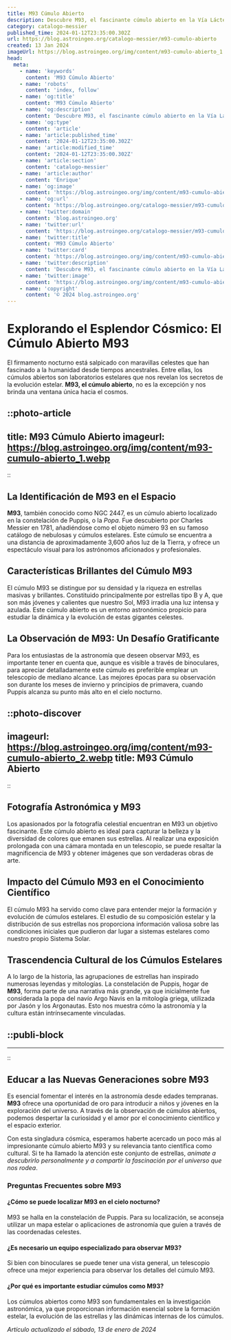 ```yaml
---
title: M93 Cúmulo Abierto
description: Descubre M93, el fascinante cúmulo abierto en la Vía Láctea con estrellas brillantes que deleitan a astronomía aficionados y expertos.
category: catalogo-messier
published_time: 2024-01-12T23:35:00.302Z
url: https://blog.astroingeo.org/catalogo-messier/m93-cumulo-abierto
created: 13 Jan 2024
imageUrl: https://blog.astroingeo.org/img/content/m93-cumulo-abierto_1.webp
head:
  meta:
    - name: 'keywords'
      content: 'M93 Cúmulo Abierto'
    - name: 'robots'
      content: 'index, follow'
    - name: 'og:title'
      content: 'M93 Cúmulo Abierto'
    - name: 'og:description'
      content: 'Descubre M93, el fascinante cúmulo abierto en la Vía Láctea con estrellas brillantes que deleitan a astronomía aficionados y expertos.'
    - name: 'og:type'
      content: 'article'
    - name: 'article:published_time'
      content: '2024-01-12T23:35:00.302Z'
    - name: 'article:modified_time'
      content: '2024-01-12T23:35:00.302Z'
    - name: 'article:section'
      content: 'catalogo-messier'
    - name: 'article:author'
      content: 'Enrique'
    - name: 'og:image'
      content: 'https://blog.astroingeo.org/img/content/m93-cumulo-abierto_1.webp'
    - name: 'og:url'
      content: 'https://blog.astroingeo.org/catalogo-messier/m93-cumulo-abierto'
    - name: 'twitter:domain'
      content: 'blog.astroingeo.org'
    - name: 'twitter:url'
      content: 'https://blog.astroingeo.org/catalogo-messier/m93-cumulo-abierto'
    - name: 'twitter:title'
      content: 'M93 Cúmulo Abierto'
    - name: 'twitter:card'
      content: 'https://blog.astroingeo.org/img/content/m93-cumulo-abierto_1.webp'
    - name: 'twitter:description'
      content: 'Descubre M93, el fascinante cúmulo abierto en la Vía Láctea con estrellas brillantes que deleitan a astronomía aficionados y expertos.'
    - name: 'twitter:image'
      content: 'https://blog.astroingeo.org/img/content/m93-cumulo-abierto_1.webp'
    - name: 'copyright'
      content: '© 2024 blog.astroingeo.org'
---
```

# Explorando el Esplendor Cósmico: El Cúmulo Abierto M93

El firmamento nocturno está salpicado con maravillas celestes que han fascinado a la humanidad desde tiempos ancestrales. Entre ellas, los cúmulos abiertos son laboratorios estelares que nos revelan los secretos de la evolución estelar. **M93, el cúmulo abierto**, no es la excepción y nos brinda una ventana única hacia el cosmos. 


::photo-article
---
title: M93 Cúmulo Abierto
imageurl: https://blog.astroingeo.org/img/content/m93-cumulo-abierto_1.webp
---
::


## La Identificación de M93 en el Espacio

**M93**, también conocido como NGC 2447, es un cúmulo abierto localizado en la constelación de Puppis, o la *Popa*. Fue descubierto por Charles Messier en 1781, añadiéndose como el objeto número 93 en su famoso catálogo de nebulosas y cúmulos estelares. Este cúmulo se encuentra a una distancia de aproximadamente 3,600 años luz de la Tierra, y ofrece un espectáculo visual para los astrónomos aficionados y profesionales.

## Características Brillantes del Cúmulo M93

El cúmulo M93 se distingue por su densidad y la riqueza en estrellas masivas y brillantes. Constituido principalmente por estrellas tipo B y A, que son más jóvenes y calientes que nuestro Sol, M93 irradia una luz intensa y azulada. Este cúmulo abierto es un entorno astronómico propicio para estudiar la dinámica y la evolución de estas gigantes celestes.

## La Observación de M93: Un Desafío Gratificante

Para los entusiastas de la astronomía que deseen observar M93, es importante tener en cuenta que, aunque es visible a través de binoculares, para apreciar detalladamente este cúmulo es preferible emplear un telescopio de mediano alcance. Las mejores épocas para su observación son durante los meses de invierno y principios de primavera, cuando Puppis alcanza su punto más alto en el cielo nocturno.


::photo-discover
---
imageurl: https://blog.astroingeo.org/img/content/m93-cumulo-abierto_2.webp
title: M93 Cúmulo Abierto
---
::


## Fotografía Astronómica y M93

Los apasionados por la fotografía celestial encuentran en M93 un objetivo fascinante. Este cúmulo abierto es ideal para capturar la belleza y la diversidad de colores que emanen sus estrellas. Al realizar una exposición prolongada con una cámara montada en un telescopio, se puede resaltar la magnificencia de M93 y obtener imágenes que son verdaderas obras de arte.

## Impacto del Cúmulo M93 en el Conocimiento Científico

El cúmulo M93 ha servido como clave para entender mejor la formación y evolución de cúmulos estelares. El estudio de su composición estelar y la distribución de sus estrellas nos proporciona información valiosa sobre las condiciones iniciales que pudieron dar lugar a sistemas estelares como nuestro propio Sistema Solar.

## Trascendencia Cultural de los Cúmulos Estelares

A lo largo de la historia, las agrupaciones de estrellas han inspirado numerosas leyendas y mitologías. La constelación de Puppis, hogar de **M93**, forma parte de una narrativa más grande, ya que inicialmente fue considerada la popa del navío Argo Navis en la mitología griega, utilizada por Jasón y los Argonautas. Esto nos muestra cómo la astronomía y la cultura están intrínsecamente vinculadas.


  ::publi-block
  ---
  ---
  ::
  
  
## Educar a las Nuevas Generaciones sobre M93

Es esencial fomentar el interés en la astronomía desde edades tempranas. **M93** ofrece una oportunidad de oro para introducir a niños y jóvenes en la exploración del universo. A través de la observación de cúmulos abiertos, podemos despertar la curiosidad y el amor por el conocimiento científico y el espacio exterior.

Con esta singladura cósmica, esperamos haberte acercado un poco más al impresionante cúmulo abierto M93 y su relevancia tanto científica como cultural. Si te ha llamado la atención este conjunto de estrellas, *anímate a descubrirlo personalmente y a compartir la fascinación por el universo que nos rodea*.

### Preguntas Frecuentes sobre M93

#### ¿Cómo se puede localizar M93 en el cielo nocturno?
M93 se halla en la constelación de Puppis. Para su localización, se aconseja utilizar un mapa estelar o aplicaciones de astronomía que guíen a través de las coordenadas celestes.

#### ¿Es necesario un equipo especializado para observar M93?
Si bien con binoculares se puede tener una vista general, un telescopio ofrece una mejor experiencia para observar los detalles del cúmulo M93.

#### ¿Por qué es importante estudiar cúmulos como M93?
Los cúmulos abiertos como M93 son fundamentales en la investigación astronómica, ya que proporcionan información esencial sobre la formación estelar, la evolución de las estrellas y las dinámicas internas de los cúmulos.

_Artículo actualizado el sábado, 13 de enero de 2024_